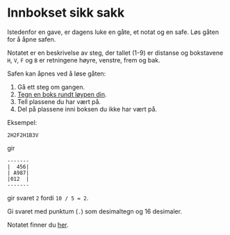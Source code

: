 # Innbokset sikk sakk

Istedenfor en gave, er dagens luke en gåte, et notat og en safe. Løs gåten for
å åpne safen.

Notatet er en beskrivelse av steg, der tallet (1-9) er distanse og
bokstavene `H`, `V`, `F` og `B` er retningene høyre, venstre, frem og bak.

Safen kan åpnes ved å løse gåten:

1. Gå ett steg om gangen.
2. [Tegn en boks rundt løypen din](https://en.wikipedia.org/wiki/Minimum_bounding_box).
3. Tell plassene du har vært på.
4. Del på plassene inni boksen du ikke har vært på.

Eksempel:

```
2H2F2H1B3V
```

gir

```
-------
|  456|
| A987|
|012  |
-------
```

gir svaret `2` fordi `10 / 5 = 2`.

Gi svaret med punktum (`.`) som desimaltegn og 16 desimaler.

Notatet finner du [her](https://s3-eu-west-1.amazonaws.com/knowit-julekalender-2018/input-bounding-crisscross.txt).
